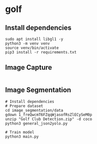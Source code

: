 # golf

## Install dependencies
```
sudo apt install libgl1 -y
python3 -m venv venv
source venv/bin/activate
pip3 install -r requirements.txt
```

## Image Capture
```
```

## Image Segmentation
```
# Install dependencies
# Prepare dataset
cd image_segmentation/data
gdown 1_freQwcmT6FZqqWjasofRsZlECySeM0p
unzip "Golf Club Detection.zip" -d coco
python3 general_json2yolo.py 

# Train model
python3 main.py
```
